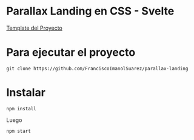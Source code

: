 # Parallax Landing en CSS - Svelte
[Template del Proyecto]('https://github.com/gndx/svelte-base')



# Para ejecutar el proyecto

```git
git clone https://github.com/FranciscoImanolSuarez/parallax-landing
```

# Instalar

```npm
npm install
```


Luego 

```npm
npm start
```